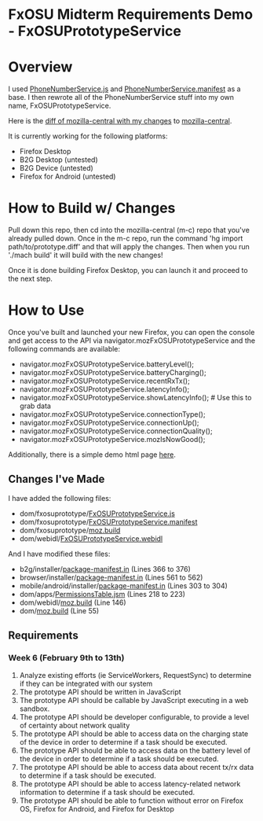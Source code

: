 # FxOSU Midterm Requirements Demo - FxOSUPrototypeService

# Overview

I used [PhoneNumberService.js](http://mxr.mozilla.org/mozilla-central/source/dom/phonenumberutils/PhoneNumberService.js) and [PhoneNumberService.manifest](http://mxr.mozilla.org/mozilla-central/source/dom/phonenumberutils/PhoneNumberService.manifest) as a base. I then rewrote all of the PhoneNumberService stuff into my own name, FxOSUPrototypeService.

Here is the [diff of mozilla-central with my changes](https://github.com/JohnLZeller/fxosu-midterm/blob/master/prototype.diff) to [mozilla-central](http://hg.mozilla.org/mozilla-central/).

It is currently working for the following platforms:
* Firefox Desktop
* B2G Desktop (untested)
* B2G Device (untested)
* Firefox for Android (untested)

# How to Build w/ Changes
Pull down this repo, then cd into the mozilla-central (m-c) repo that you've already pulled down. Once in the m-c repo, run the command 'hg import path/to/prototype.diff' and that will apply the changes. Then when you run './mach build' it will build with the new changes!

Once it is done building Firefox Desktop, you can launch it and proceed to the next step.

# How to Use
Once you've built and launched your new Firefox, you can open the console and get access to the API via navigator.mozFxOSUPrototypeService and the following commands are available:
* navigator.mozFxOSUPrototypeService.batteryLevel();
* navigator.mozFxOSUPrototypeService.batteryCharging();
* navigator.mozFxOSUPrototypeService.recentRxTx();
* navigator.mozFxOSUPrototypeService.latencyInfo();
* navigator.mozFxOSUPrototypeService.showLatencyInfo(); # Use this to grab data
* navigator.mozFxOSUPrototypeService.connectionType();
* navigator.mozFxOSUPrototypeService.connectionUp();
* navigator.mozFxOSUPrototypeService.connectionQuality();
* navigator.mozFxOSUPrototypeService.mozIsNowGood();

Additionally, there is a simple demo html page [here](https://github.com/JohnLZeller/fxosu-midterm/blob/master/demo.html).

## Changes I've Made

I have added the following files:
* dom/fxosuprototype/[FxOSUPrototypeService.js](https://github.com/JohnLZeller/fxosu-midterm/blob/master/dom/fxosuprototype/FxOSUPrototypeService.js)
* dom/fxosuprototype/[FxOSUPrototypeService.manifest](https://github.com/JohnLZeller/fxosu-midterm/blob/master/dom/fxosuprototype/FxOSUPrototypeService.manifest)
* dom/fxosuprototype/[moz.build](https://github.com/JohnLZeller/fxosu-midterm/blob/master/dom/fxosuprototype/moz.build)
* dom/webidl/[FxOSUPrototypeService.webidl](https://github.com/JohnLZeller/fxosu-midterm/blob/master/dom/webidl/FxOSUPrototypeService.webidl)

And I have modified these files:
* b2g/installer/[package-manifest.in](https://github.com/JohnLZeller/fxosu-midterm/blob/master/b2g/installer/package-manifest.in#L366-L367) (Lines 366 to 376)
* browser/installer/[package-manifest.in](https://github.com/JohnLZeller/fxosu-midterm/blob/master/browser/installer/package-manifest.in#L561-L562) (Lines 561 to 562)
* mobile/android/installer/[package-manifest.in](https://github.com/JohnLZeller/fxosu-midterm/blob/master/mobile/android/installer/package-manifest.in#L303-L304) (Lines 303 to 304)
* dom/apps/[PermissionsTable.jsm](https://github.com/JohnLZeller/fxosu-midterm/blob/master/dom/apps/PermissionsTable.jsm#L218-L223) (Lines 218 to 223)
* dom/webidl/[moz.build](https://github.com/JohnLZeller/fxosu-midterm/blob/master/dom/webidl/moz.build#L146) (Line 146)
* dom/[moz.build](https://github.com/JohnLZeller/fxosu-midterm/blob/master/dom/moz.build#L55) (Line 55)

## Requirements
### Week 6 (February 9th to 13th)
1. Analyze existing efforts (ie ServiceWorkers, RequestSync) to determine if they can be integrated with our system
2. The prototype API should be written in JavaScript
3. The prototype API should be callable by JavaScript executing in a web sandbox.
4. The prototype API should be developer configurable, to provide a level of certainty about network quality
5. The prototype API should be able to access data on the charging state of the device in order to determine if a task should be executed.
6. The prototype API should be able to access data on the battery level of the device in order to determine if a task should be executed.
7. The prototype API should be able to access data about recent tx/rx data to determine if a task should be executed.
8. The prototype API should be able to access latency-related network information to determine if a task should be executed.
9. The prototype API should be able to function without error on Firefox OS, Firefox for Android, and Firefox for Desktop
